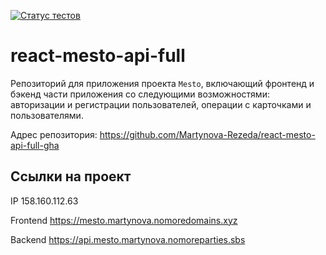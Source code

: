 [![Статус тестов](../../actions/workflows/tests.yml/badge.svg)](../../actions/workflows/tests.yml)

# react-mesto-api-full
Репозиторий для приложения проекта `Mesto`, включающий фронтенд и бэкенд части приложения со следующими возможностями: авторизации и регистрации пользователей, операции с карточками и пользователями. 

Адрес репозитория: https://github.com/Martynova-Rezeda/react-mesto-api-full-gha

## Ссылки на проект

IP 158.160.112.63

Frontend https://mesto.martynova.nomoredomains.xyz

Backend https://api.mesto.martynova.nomoreparties.sbs
